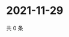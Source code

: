 # 2021-11-29

共 0 条

<!-- BEGIN WEIBO -->
<!-- 最后更新时间 Mon Nov 29 2021 03:06:58 GMT+0800 (China Standard Time) -->

<!-- END WEIBO -->

